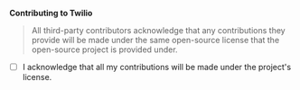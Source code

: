 <!-- Describe your Pull Request -->

**Contributing to Twilio**

> All third-party contributors acknowledge that any contributions they provide will be made under the same open-source license that the open-source project is provided under.

- [ ] I acknowledge that all my contributions will be made under the project's license.